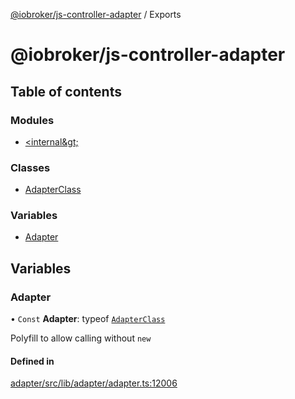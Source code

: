 [@iobroker/js-controller-adapter](README.md) / Exports

# @iobroker/js-controller-adapter

## Table of contents

### Modules

- [&lt;internal\&gt;](modules/internal_.md)

### Classes

- [AdapterClass](classes/AdapterClass.md)

### Variables

- [Adapter](modules.md#adapter)

## Variables

### Adapter

• `Const` **Adapter**: typeof [`AdapterClass`](classes/AdapterClass.md)

Polyfill to allow calling without `new`

#### Defined in

[adapter/src/lib/adapter/adapter.ts:12006](https://github.com/ioBroker/ioBroker.js-controller/blob/4e8e77e4/packages/adapter/src/lib/adapter/adapter.ts#L12006)
